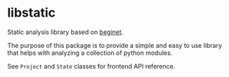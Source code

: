# libstatic

Static analysis library based on [beginet](https://github.com/serge-sans-paille/beniget/).

The purpose of this package is to provide a simple and easy to 
use library that helps with analyzing a collection of python modules.

See ``Project`` and ``State`` classes for frontend API reference.